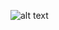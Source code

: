 ![alt text](https://user-images.githubusercontent.com/54765267/232078097-c670dd2d-b55b-4e49-b1d8-f9fe7cc2c00f.jpeg)
